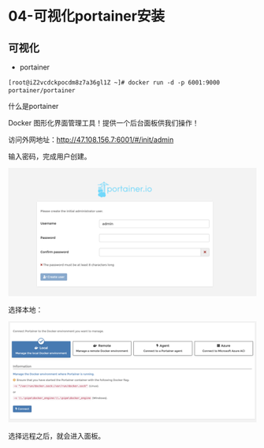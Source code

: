 # 04-可视化portainer安装


## 可视化

- portainer 

```
[root@iZ2vcdckpocdm8z7a36gl1Z ~]# docker run -d -p 6001:9000 portainer/portainer 
```


什么是portainer

Docker 图形化界面管理工具！提供一个后台面板供我们操作！

访问外网地址：http://47.108.156.7:6001/#/init/admin

输入密码，完成用户创建。

![](_v_images/20201231155523272_1231226417.png)



选择本地：

![](_v_images/20201231155801169_69968027.png)


选择远程之后，就会进入面板。





